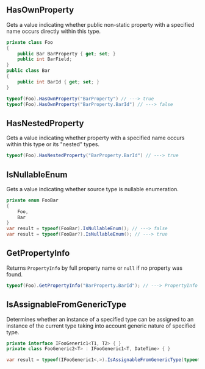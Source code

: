 ## HasOwnProperty

Gets a value indicating whether public non-static property with a specified name occurs directly within this type.

```csharp
private class Foo
{
    public Bar BarProperty { get; set; }
    public int BarField;
}
public class Bar
{
    public int BarId { get; set; }
}

typeof(Foo).HasOwnProperty("BarProperty") // ---> true
typeof(Foo).HasOwnProperty("BarProperty.BarId") // ---> false
```

## HasNestedProperty

Gets a value indicating whether property with a specified name occurs within this type or its "nested" types.

```csharp
typeof(Foo).HasNestedProperty("BarProperty.BarId") // ---> true
```

## IsNullableEnum

Gets a value indicating whether source type is nullable enumeration.

```csharp
private enum FooBar
{
    Foo,
    Bar
}
var result = typeof(FooBar).IsNullableEnum(); // ---> false
var result = typeof(FooBar?).IsNullableEnum(); // ---> true
```

## GetPropertyInfo

Returns `PropertyInfo` by full property name or `null` if no property was found.

```csharp
typeof(Foo).GetPropertyInfo("BarProperty.BarId"); // ---> PropertyInfo instance for BarId
```

## IsAssignableFromGenericType

Determines whether an instance of a specified type can be assigned to an instance of the current type taking into account generic nature of specified type.

```csharp
private interface IFooGeneric1<T1, T2> { }
private class FooGeneric2<T> : IFooGeneric1<T, DateTime> { }

var result = typeof(IFooGeneric1<,>).IsAssignableFromGenericType(typeof(FooGeneric2<>)); // ---> true
```